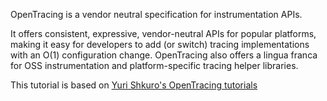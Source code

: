 OpenTracing is a vendor neutral specification for instrumentation APIs.

It offers consistent, expressive, vendor-neutral APIs for popular platforms, making it easy for developers to add (or switch) tracing implementations with an O(1) configuration change. OpenTracing also offers a lingua franca for OSS instrumentation and platform-specific tracing helper libraries.

This tutorial is based on [Yuri Shkuro's OpenTracing tutorials](https://github.com/yurishkuro/opentracing-tutorial)